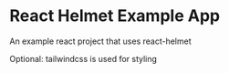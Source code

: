 # React Helmet Example App

An example react project that uses react-helmet

Optional: tailwindcss is used for styling